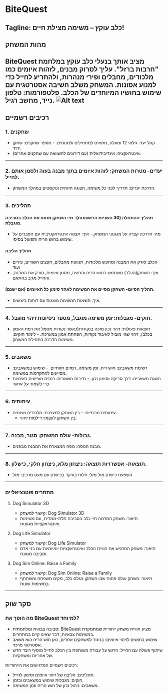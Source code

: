 # BiteQuest
Tagline: כלב עוקץ – משימה מצילת חיים!
---
## מהות המשחק
BiteQuest מציב אותך בנעלי כלב עוקץ במלחמת "חרבות ברזל". עליך לסרוק מבנים, לזהות איומים כמו מלכודים, מחבלים ופירי מנהרות, ולהתריע לחייל כדי למנוע אסונות. המשחק משלב חשיבה אסטרטגית עם שימוש בחושיו המיוחדים של הכלב.
פלטפורמות:  טלפון נייד, מחשב רגיל.
![Alt text](DALL·E_2024_11_10_14_11_58_A_concept_art_of_a_single_player_military.webp)
---
## רכיבים רשמיים
### 1. שחקנים
- קהל יעד: גילאי 12 ומעלה, מתאים למתחילים ולמנוסים.  - מספר שחקנים: שחקן יחיד.  
- אינטראקציה: אינדיבידואלית (עם דירוגים להשוואה עם שחקנים אחרים).
---
### 2. יעדים- מטרות המשחק: לזהות איומים בתוך מבנה בעזה ולסמן אותם לחייל.  
- הדרכת יעדים: תדריך לפני כל משימה, תצוגה חזותית וטקסטים במהלך המשחק.
---
### 3. תהליכים
#### תהליך ההתחלה (30 השניות הראשונות)- מי: השחקן מנווט את הכלב בסביבה מוגבלת.
- מה: הדרכה קצרה על מנגנוני המשחק.- איך: תצוגה אינטראקטיבית עם הסברים על שימוש בחוש הריח ותפעול בסיסי.
#### תהליך הליבה
- הכלב סורק את המבנה ומחפש מלכודות, תנועות מחבלים, חפצים חשודים, פירים ועוד
- איך: השחקן(הכלב) משתמש בחוש הריח והראיה, מסמן איומים, סורק את המבנה, והחייל מגיב בהתאם.
#### תהליך הסיום- השחקן מסיים את המשימה לאחר סימון כל האיומים (אם ישנם).
- איך: תוצאות המשימה מוצגות עם דוחות ביצועים.
---
### 4. חוקים- מגבלות: זמן משימה מוגבל, מספר ניסיונות זיהוי מוגבל.  
- תוצאות פעולות: זיהוי נכון מזכה בנקודות(כאשר נקודות מסמל את רמת האמון בכלב), זיהוי שגוי מוביל לאיבוד נקודות, הפחתת אמון במערכת.  - לימוד חוקים: משימות הדרכה בתחילת המשחק.
---
### 5. משאבים
- רשימת משאבים: חוש ריח, זמן משימה, רמזים חזותיים.  - שימוש במשאבים: מסייעים להתקדמות במשימה.  
- השגת משאבים: דרך סריקה וסימון נכון.  - נדירות משאבים: רמזים מופיעים באיטיות כדי לשמור על אתגר.
---
### 6. עימותים
- עימותים מרכזיים:    - בין השחקן למערכת: מלכודים ואיומים.  
  - בין השחקן לעצמו: דילמות זיהוי.
---
### 7. גבולות- עולם המשחק: סגור, מבנה.  
- מבנה המפה: מפה המצארת את המבנה מבפנים.
---
### 8. תוצאות- אפשרויות תוצאה: ניצחון מלא, ניצחון חלקי, כישלון.  
- השפעת כישרון מול מזל: תלות בעיקר בכישרון עם מעט מרכיבי מזל.
---
### מתחרים פוטנציאליים

1. Dog Simulator 3D  
   - קישור למשחק: Dog Simulator 3D  
   - תיאור: משחק המדמה חיי כלב בסביבה תלת-ממדית, עם משימות ואינטראקציות מגוונות.

2. Dog Life Simulator  
   - קישור למשחק: Dog Life Simulator  
   - תיאור: משחק המדגיש את חוויית הכלב ואינטראקציות יומיומיות עם בני אדם וסביבה מגוונת.

3. Dog Sim Online: Raise a Family  
   - קישור למשחק: Dog Sim Online: Raise a Family  
   - תיאור: משחק עולם פתוח שבו השחקן מגלם כלב, מקים משפחה ומשתתף במשימות שונות.

---
## סקר שוק
### מה הופך את BiteQuest למיוחד?

- סביבה צבאית ומלחמתית: BiteQuest מציע חוויית משחק ייחודית שמתמקדת במשימות צבאיות, דבר שאינו קיים במתחרים.
- שימוש בחושים לזיהוי איומים: בניגוד למשחקים אחרים, כאן חוש הריח הוא משאב אסטרטגי מרכזי.
- שיתוף פעולה עם החייל: הדגש על עבודה משותפת בין הכלב לחייל מוסיף רובד חדש של אחריות ומשחקיות.

רכיבים רשמיים המדגישים את הייחודיות:  
- תהליכים: הליבה של זיהוי איומים וסימון לחייל.  
- חוקים: מגבלות שימוש במשאבים ובזמן.  
- משאבים: ניהול נכון של חוש הריח וזמן המשימה.

